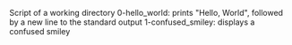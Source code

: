 Script of a working directory
0-hello_world: prints "Hello, World", followed by a new line to the standard output
1-confused_smiley: displays a confused smiley
